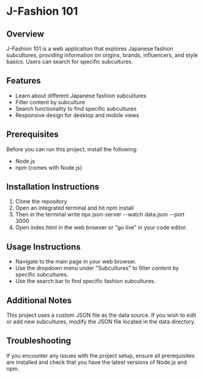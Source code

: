 # J-Fashion 101
## Overview
J-Fashion 101 is a web application that explores Japanese fashion subcultures, providing information on origins, brands, influencers, and style basics. 
Users can search for specific subcultures.

## Features
- Learn about different Japanese fashion subcultures
- Filter content by subculture
- Search functionality to find specific subcultures
- Responsive design for desktop and mobile views

## Prerequisites
Before you can run this project, install the following:

- Node.js 
- npm (comes with Node.js)

## Installation Instructions
1. Clone the repository
2. Open an integrated terminal and hit npm install
3. Then in the terminal write npx json-server --watch data.json --port 3000
4. Open index.html in the web browser or "go live" in your code editor.

## Usage Instructions
- Navigate to the main page in your web browser.
- Use the dropdown menu under "Subcultures" to filter content by specific subcultures.
- Use the search bar to find specific fashion subcultures.

## Additional Notes
This project uses a custom JSON file as the data source. If you wish to edit or add new subcultures, modify the JSON file located in the data directory.

## Troubleshooting
If you encounter any issues with the project setup, ensure all prerequisites are installed and check that you have the latest versions of Node.js and npm.
